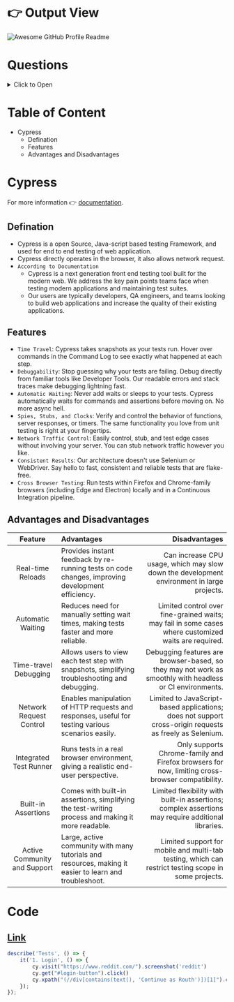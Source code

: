 # 👉 Output View
<img alt="Awesome GitHub Profile Readme" src="./day_1.gif"> </img>

# Questions
<details>
<summary>Click to Open</summary>

| Question Number | Questions | Answers |
|-----:|-----------|------------|
|     `1`| `What is the scope of the project? Why did you choose the same?` | `To reduce the human effort while testing the website again and again in the future days.` |
|     2| Can you walk me through the most challenging technical problem you encountered in your project and how you resolved it? | Yes, I have encountered a technical problem regarding understanding about the project So Team member given a some questions to answer. This given me a vision to approach project. |
|     `3`| `What specific technologies did you use, and why did you choose them for this project?` | `Cypress for automation.` |
|     4| Can you explain a situation where you had to make a critical decision that impacted the project's direction? | Yes, Checking the cypress automation commands to other websites, also improves the practice. |
|     `5`| `How did you manage version control and collaboration in your project?` | If there's a chance of facing problems then choosing a team member is crucial, When the day is at the end then project is submitted to different branch in github. |
|     6| What would you do differently if you were to start this project over again? | Taking this project as a reference as a learning stage and improving focus level. |
|     `7`| Can you explain the architecture of your project? Why was it designed this way? | [Flow 1](https://github.com/RouthKiranBabu/testReddit/tree/day_2?tab=readme-ov-file#-flowchart) [Flow 2](https://github.com/RouthKiranBabu/testReddit/tree/day_4?tab=readme-ov-file#directory-structure) |


</details>

# Table of Content
  - Cypress
      - Defination
      - Features
      - Advantages and Disadvantages

# Cypress
For more information 👉 [documentation](https://docs.cypress.io/app/get-started/why-cypress).
## Defination
- Cypress is a open Source, Java-script based testing Framework, and used for end to end testing of web application.
- Cypress directly operates in the browser, it also allows network request.
- `According to Documentation`
    - Cypress is a next generation front end testing tool built for the modern web. We address the key pain points teams face when testing modern applications and maintaining test suites.
    - Our users are typically developers, QA engineers, and teams looking to build web applications and increase the quality of their existing applications.
## Features
  - `Time Travel`: Cypress takes snapshots as your tests run. Hover over commands in the Command Log to see exactly what happened at each step.
  - `Debuggability`: Stop guessing why your tests are failing. Debug directly from familiar tools like Developer Tools. Our readable errors and stack traces make debugging lightning fast.
  - `Automatic Waiting`: Never add waits or sleeps to your tests. Cypress automatically waits for commands and assertions before moving on. No more async hell.
  - `Spies, Stubs, and Clocks`: Verify and control the behavior of functions, server responses, or timers. The same functionality you love from unit testing is right at your fingertips.
  - `Network Traffic Control`: Easily control, stub, and test edge cases without involving your server. You can stub network traffic however you like.
  - `Consistent Results`: Our architecture doesn't use Selenium or WebDriver. Say hello to fast, consistent and reliable tests that are flake-free.
  - `Cross Browser Testing`: Run tests within Firefox and Chrome-family browsers (including Edge and Electron) locally and in a Continuous Integration pipeline.
## Advantages and Disadvantages
| Feature | Advantages | Disadvantages |
| :----: | :----- | ------: |
| Real-time Reloads | Provides instant feedback by re-running tests on code changes, improving development efficiency. | Can increase CPU usage, which may slow down the development environment in large projects. |
| Automatic Waiting | Reduces need for manually setting wait times, making tests faster and more reliable. | Limited control over fine-grained waits; may fail in some cases where customized waits are required. |
| Time-travel Debugging | Allows users to view each test step with snapshots, simplifying troubleshooting and debugging. | Debugging features are browser-based, so they may not work as smoothly with headless or CI environments. |
| Network Request Control | Enables manipulation of HTTP requests and responses, useful for testing various scenarios easily. | Limited to JavaScript-based applications; does not support cross-origin requests as freely as Selenium. |
| Integrated Test Runner | Runs tests in a real browser environment, giving a realistic end-user perspective. | Only supports Chrome-family and Firefox browsers for now, limiting cross-browser compatibility. |
| Built-in Assertions | Comes with built-in assertions, simplifying the test-writing process and making it more readable. | Limited flexibility with built-in assertions; complex assertions may require additional libraries. |
| Active Community and Support | Large, active community with many tutorials and resources, making it easier to learn and troubleshoot. | Limited support for mobile and multi-tab testing, which can restrict testing scope in some projects. |

# Code
## [Link](https://github.com/RouthKiranBabu/testReddit/blob/day_1/CypressAutomation/cypress/e2e/Login.cy.js)
```JavaScript
describe('Tests', () => {
    it('1. Login', () => {
        cy.visit("https://www.reddit.com/").screenshot('reddit')
        cy.get("#login-button").click()
        cy.xpath("(//div[contains(text(), 'Continue as Routh')])[1]").click()
    });
});
```
